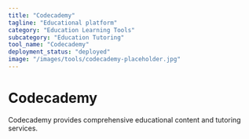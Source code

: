 ```yaml
---
title: "Codecademy"
tagline: "Educational platform"
category: "Education Learning Tools"
subcategory: "Education Tutoring"
tool_name: "Codecademy"
deployment_status: "deployed"
image: "/images/tools/codecademy-placeholder.jpg"
---
```


# Codecademy

Codecademy provides comprehensive educational content and tutoring services.
